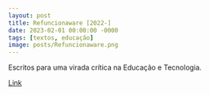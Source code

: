 ```yaml
---
layout: post
title: Refuncionaware [2022-]
date: 2023-02-01 00:00:00 -0000
tags: [textos, educação]
image: posts/Refuncionaware.png
---
```


Escritos para uma virada crítica na Educação e Tecnologia.

<a href="https://refuncionaware.github.io/">[Link](https://refuncionaware.github.io/)</a>
